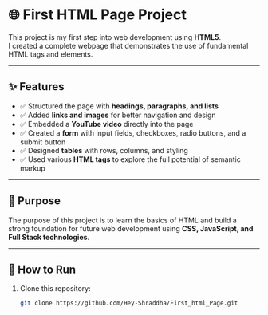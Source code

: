 # 🌐 First HTML Page Project

This project is my first step into web development using **HTML5**.  
I created a complete webpage that demonstrates the use of fundamental HTML tags and elements.

---

## ✨ Features
- ✅ Structured the page with **headings, paragraphs, and lists**  
- ✅ Added **links and images** for better navigation and design  
- ✅ Embedded a **YouTube video** directly into the page  
- ✅ Created a **form** with input fields, checkboxes, radio buttons, and a submit button  
- ✅ Designed **tables** with rows, columns, and styling  
- ✅ Used various **HTML tags** to explore the full potential of semantic markup  

---

## 🎯 Purpose
The purpose of this project is to learn the basics of HTML and build a strong foundation for future web development using **CSS, JavaScript, and Full Stack technologies**.

---

## 🚀 How to Run
1. Clone this repository:
   ```bash
   git clone https://github.com/Hey-Shraddha/First_html_Page.git
